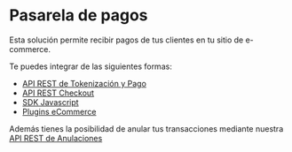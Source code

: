 # Pasarela de pagos

Esta solución permite recibir pagos de tus clientes en tu sitio de e-commerce. 

Te puedes integrar de las siguientes formas:

  - [API REST de Tokenización y Pago](pasarela-de-pagos/api-tokenizacion-pago/introduction.md)
  - [API REST Checkout](pasarela-de-pagos/api-checkout/introduction.md)
  - [SDK Javascript](https://github.com/Peinau/peinau-javascript/blob/master/README.md)
  - [Plugins eCommerce](pasarela-de-pagos/plugins/introduction.md)

Además tienes la posibilidad de anular tus transacciones mediante nuestra [API REST de Anulaciones](articles/anulaciones/introduccion.md)
